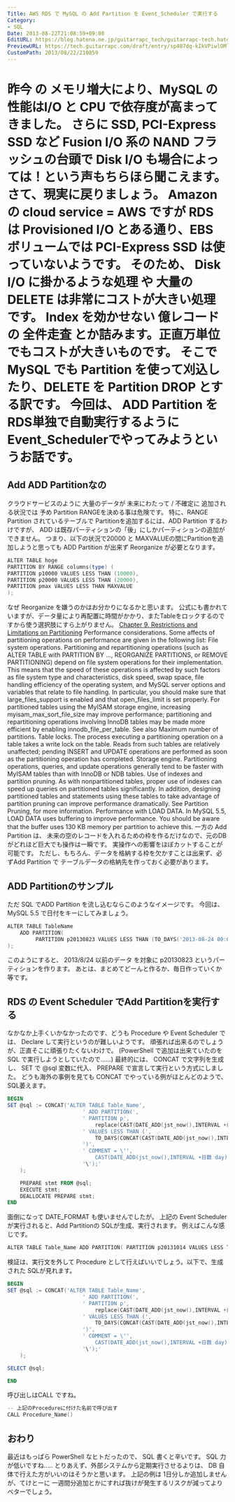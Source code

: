 ```yaml
---
Title: AWS RDS で MySQL の Add Partition を Event_Scheduler で実行する
Category:
- SQL
Date: 2013-08-22T21:08:59+09:00
EditURL: https://blog.hatena.ne.jp/guitarrapc_tech/guitarrapc-tech.hatenablog.com/atom/entry/6802418398340960157
PreviewURL: https://tech.guitarrapc.com/draft/entry/sp487dq-kIkVPiwlOMleRMzjedA
CustomPath: 2013/08/22/210859
---
```


<!--
Date: 2013-08-22T21:08:59+09:00
URL: https://tech.guitarrapc.com/entry/2013/08/22/210859
-->

昨今 の メモリ増大により、MySQL の 性能はI/O と CPU で依存度が高まってきました。 さらに SSD, PCI-Express SSD など Fusion I/O 系の NAND フラッシュの台頭で Disk I/O も場合によっては！という声もちらほら聞こえます。
さて、現実に戻りましょう。 Amazon の cloud service = AWS ですが RDS は Provisioned I/O とある通り、EBS ボリュームでは PCI-Express SSD は使っていないようです。
そのため、 Disk I/O に掛かるような処理 や 大量の DELETE は非常にコストが大きい処理です。 Index を効かせない 億レコード の 全件走査 とか詰みます。正直万単位でもコストが大きいものです。
そこで MySQL でも Partition を使って刈込したり、DELETE を Partition DROP とする訳です。 今回は、 ADD Partition を RDS単独で自動実行するように Event_Schedulerでやってみようというお話です。
====
## Add ADD Partitionなの
クラウドサービスのように 大量のデータが 未来にわたって / 不確定に 追加される状況では 予め Partition RANGEを決める事は危険です。
特に、RANGE Partition されているテーブルで Partitionを追加するには、ADD Partition するわけですが、 ADD は既存パーティションの「後」にしかパーティションの追加ができません。
つまり、以下の状況で20000 と MAXVALUEの間にPartitionを追加しようと思っても ADD Partition が出来ず Reorganize が必要となります。

```ps1
ALTER TABLE hoge
PARTITION BY RANGE columns(type) (
PARTITION p10000 VALUES LESS THAN (10000),
PARTITION p20000 VALUES LESS THAN (20000),
PARTITION pmax VALUES LESS THAN MAXVALUE
);
```

なぜ Reorganize を嫌うのかはお分かりになるかと思います。
公式にも書かれていますが、データ量により再配置に時間がかかり、またTableをロックするのですから使う選択肢にすら上がりません。
[Chapter 9. Restrictions and Limitations on Partitioning](http://dev.mysql.com/doc/mysql-reslimits-excerpt/5.5/en/partitioning-limitations.html) Performance considerations. Some affects of partitioning operations on performance are given in the following list: File system operations. Partitioning and repartitioning operations (such as ALTER TABLE with PARTITION BY ..., REORGANIZE PARTITIONS, or REMOVE PARTITIONING) depend on file system operations for their implementation. This means that the speed of these operations is affected by such factors as file system type and characteristics, disk speed, swap space, file handling efficiency of the operating system, and MySQL server options and variables that relate to file handling. In particular, you should make sure that large_files_support is enabled and that open_files_limit is set properly. For partitioned tables using the MyISAM storage engine, increasing myisam_max_sort_file_size may improve performance; partitioning and repartitioning operations involving InnoDB tables may be made more efficient by enabling innodb_file_per_table. See also Maximum number of partitions. Table locks. The process executing a partitioning operation on a table takes a write lock on the table. Reads from such tables are relatively unaffected; pending INSERT and UPDATE operations are performed as soon as the partitioning operation has completed. Storage engine. Partitioning operations, queries, and update operations generally tend to be faster with MyISAM tables than with InnoDB or NDB tables. Use of indexes and partition pruning. As with nonpartitioned tables, proper use of indexes can speed up queries on partitioned tables significantly. In addition, designing partitioned tables and statements using these tables to take advantage of partition pruning can improve performance dramatically. See Partition Pruning, for more information. Performance with LOAD DATA. In MySQL 5.5, LOAD DATA uses buffering to improve performance. You should be aware that the buffer uses 130 KB memory per partition to achieve this.
一方の Add Partition は、 未来の空のレコードを入れるための枠を作るだけなので、元のDBがどれほど巨大でも操作は一瞬です。
実操作への影響をほぼカットすることが可能です。 ただし、もちろん、データを格納する枠を欠かすことは出来ず、必ずAdd Partition で テーブルデータの格納先を作っておく必要があります。
## ADD Partitionのサンプル
ただ SQL でADD Partition を流し込むならこのようなイメージです。
今回は、MySQL 5.5 で日付をキーにしてみましょう。

```ps1
ALTER TABLE TableName
    ADD PARTITION(
		 PARTITION p20130823 VALUES LESS THAN (TO_DAYS('2013-08-24 00:00:00')) COMMENT = '2013-08-23'
);
```

このようにすると、 2013/8/24 以前のデータ を対象に p20130823 というパーティションを作ります。
あとは、まとめてどーんと作るか、毎日作っていくか等です。
## RDS の Event Scheduler でAdd Partitionを実行する
なかなか上手くいかなかったのです、どうも Procedure や Event Scheduler では、 Declare して実行というのが難しいようです。 頑張れば出来るのでしょうが、正直そこに頑張りたくないわけで。 (PowerShell で追加は出来ていたのを SQL で実行しようとしていたので......)
最終的には、 CONCAT で文字列を生成し、 SET で @sql 変数に代入、 PREPARE で宣言して実行という方式にしました。
どうも海外の事例を見ても CONCAT でやっている例がほとんどのようで、SQL萎えます。

```ps1
BEGIN
SET @sql := CONCAT('ALTER TABLE Table_Name',
	    				' ADD PARTITION(',
	    				' PARTITION p',
							replace(CAST(DATE_ADD(jst_now(),INTERVAL +日数 day) as char(10)),"-",""),
						' VALUES LESS THAN (',
							TO_DAYS(CONCAT(CAST(DATE_ADD(jst_now(),INTERVAL +(日数+1) day) as char(10)),' 00:00:00')),
						')',
						' COMMENT = \'',
							CAST(DATE_ADD(jst_now(),INTERVAL +日数 day) as char(10)),
						'\');'
	);

	PREPARE stmt FROM @sql;
	EXECUTE stmt;
	DEALLOCATE PREPARE stmt;
END
```

面倒になって DATE_FORMAT も使いませんでしたが。
上記の Event Scheduler が実行されると、Add Partitionの SQLが生成、実行されます。 例えばこんな感じです。

```ps1
ALTER TABLE Table_Name ADD PARTITION( PARTITION p20131014 VALUES LESS THAN (735521) COMMENT = '2013-10-14');
```

検証は、実行文を外して Procedure として行えばいいでしょう。以下で、生成された SQLが見れます。

```ps1
BEGIN
SET @sql := CONCAT('ALTER TABLE Table_Name',
	    				' ADD PARTITION(',
	    				' PARTITION p',
							replace(CAST(DATE_ADD(jst_now(),INTERVAL +日数 day) as char(10)),"-",""),
						' VALUES LESS THAN (',
							TO_DAYS(CONCAT(CAST(DATE_ADD(jst_now(),INTERVAL +(日数+1) day) as char(10)),' 00:00:00')),
						')',
						' COMMENT = \'',
							CAST(DATE_ADD(jst_now(),INTERVAL +日数 day) as char(10)),
						'\');'
	);

SELECT @sql;

END
```

呼び出しはCALL ですね。

```ps1
-- 上記のProcedureに付けた名前で呼び出す
CALL Procedure_Name()
```

## おわり
最近はもっぱら PowerShell なヒトだったので、 SQL 書くと辛いです。
SQL 力が低いですね..... とりあえず、外部システムから定期実行させるよりは、 DB 自体で行えた方がいいのはそうかと思います。
上記の例は 1日分しか追加しませんが、てけとーに 一週間分追加とかにすれば抜けが発生するリスクが減ってよりベターでしょう。
